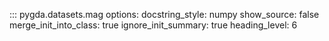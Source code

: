 ::: pygda.datasets.mag
    options:
      docstring_style: numpy
      show_source: false
      merge_init_into_class: true
      ignore_init_summary: true
      heading_level: 6
